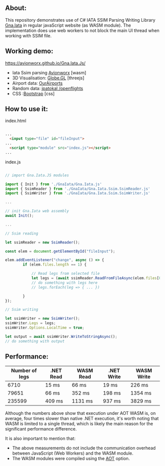 About:
-------
This repository demonstrates use of C# IATA SSIM Parsing Writing Library [Gna.Iata](https://www.nuget.org/packages/Gna.Iata) in regular javaScript website (as WASM module). The implementation does use web workers to not block the main UI thread when working with SSIM file.

Working demo: 
-------------
https://avionworx.github.io/Gna.Iata.Js/
* Iata Ssim parsing <a class="link" href="https://www.avionworx.aero">Avionworx</a> [wasm]
* 3D Visualisation: <a class="link" href="https://globe.gl/">Globe.GL</a> [threejs]
* Airport data: <a class="link" href="https://ourairports.com/data/">OurAirports</a>
* Random data: <a class="link" href="https://github.com/jpatokal/openflights/tree/master/data">jpatokal /openflights</a>
* CSS :<a class="link" href="https://getbootstrap.com/">Bootstrap</a> [css]

How to use it:
-------

index.html

```html

...
  <input type="file" id="fileInput">
...
  <script type="module" src="index.js"></script>
...
```

index.js

```js  

// import Gna.Iata.JS modules

import { Init } from './GnaIata/Gna.Iata.js'
import { SsimReader } from './GnaIata/Gna.Iata.Ssim.SsimReader.js'
import { SsimWriter } from './GnaIata/Gna.Iata.Ssim.SsimWriter.js'

...

// init Gna.Iata web assembly
await Init();

...

// Ssim reading

let ssimReader = new SsimReader();

const elem = document.getElementById("fileInput");

elem.addEventListener("change", async () => {
        if (elem.files.length == 1) {

            // Read legs from selected file            
            let legs = (await ssimReader.ReadFromFileAsync(elem.files[0])).Legs;
            // do something with legs here
            // legs.forEach(leg => { ... })

        }
});

// Ssim writing

let ssimWriter = new SsimWriter();
ssimWriter.Legs = legs;
ssimWriter.Options.LocalTime = true;

let output = await ssimWriter.WriteToStringAsync();
// do something with output

```

Performance:
---------------------

|Number of legs| .NET Read | WASM Read | .NET Write | WASM Write |
|--------------|-----------|-----------|------------|------------|
| 6710  | 15 ms | 66 ms | 19 ms | 226 ms |
| 79651 | 66 ms | 352 ms | 198 ms | 1354 ms| 
| 235599 | 409 ms | 1131 ms | 937 ms |3829 ms | 

Although the numbers above show that execution under AOT WASM is, on average, four times slower than native .NET execution, it's worth noting that WASM is limited to a single thread, which is likely the main reason for the significant performance difference.

It is also important to mention that:

- The above measurements do not include the communication overhead between JavaScript (Web Workers) and the WASM module.
- The WASM modules were compiled using the [AOT](https://learn.microsoft.com/en-us/aspnet/core/blazor/webassembly-build-tools-and-aot?view=aspnetcore-9.0) option.
